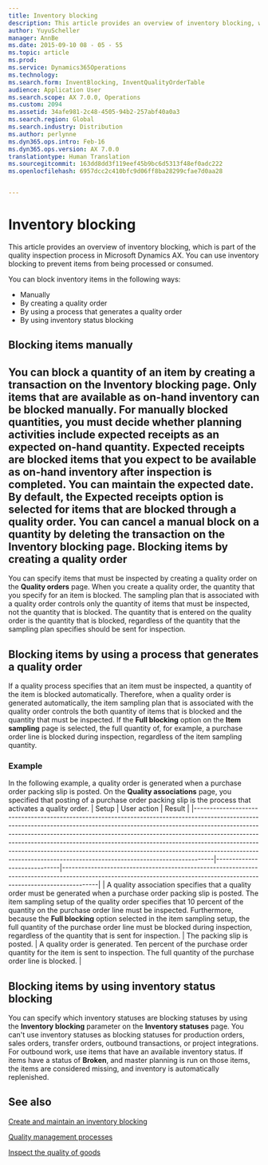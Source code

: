 ```yaml
---
title: Inventory blocking
description: This article provides an overview of inventory blocking, which is part of the quality inspection process in Microsoft Dynamics AX. You can use inventory blocking to prevent items from being processed or consumed.
author: YuyuScheller
manager: AnnBe
ms.date: 2015-09-10 08 - 05 - 55
ms.topic: article
ms.prod: 
ms.service: Dynamics365Operations
ms.technology: 
ms.search.form: InventBlocking, InventQualityOrderTable
audience: Application User
ms.search.scope: AX 7.0.0, Operations
ms.custom: 2094
ms.assetid: 34afe981-2c48-4505-94b2-257abf40a0a3
ms.search.region: Global
ms.search.industry: Distribution
ms.author: perlynne
ms.dyn365.ops.intro: Feb-16
ms.dyn365.ops.version: AX 7.0.0
translationtype: Human Translation
ms.sourcegitcommit: 163dd8dd3f119eef45b9bc6d5313f48ef0adc222
ms.openlocfilehash: 6957dcc2c410bfc9d06ff8ba28299cfae7d0aa28


---
```


# <a name="inventory-blocking"></a>Inventory blocking

This article provides an overview of inventory blocking, which is part of the quality inspection process in Microsoft Dynamics AX. You can use inventory blocking to prevent items from being processed or consumed.

You can block inventory items in the following ways:
-   Manually
-   By creating a quality order
-   By using a process that generates a quality order
-   By using inventory status blocking

## <a name="blocking-items-manually"></a>Blocking items manually
You can block a quantity of an item by creating a transaction on the **Inventory blocking** page. Only items that are available as on-hand inventory can be blocked manually. For manually blocked quantities, you must decide whether planning activities include expected receipts as an expected on-hand quantity. Expected receipts are blocked items that you expect to be available as on-hand inventory after inspection is completed. You can maintain the expected date. By default, the **Expected receipts** option is selected for items that are blocked through a quality order. You can cancel a manual block on a quantity by deleting the transaction on the **Inventory blocking** page.
Blocking items by creating a quality order
------------------------------------------

You can specify items that must be inspected by creating a quality order on the **Quality orders** page. When you create a quality order, the quantity that you specify for an item is blocked. The sampling plan that is associated with a quality order controls only the quantity of items that must be inspected, not the quantity that is blocked. The quantity that is entered on the quality order is the quantity that is blocked, regardless of the quantity that the sampling plan specifies should be sent for inspection.

## <a name="blocking-items-by-using-a-process-that-generates-a-quality-order"></a>Blocking items by using a process that generates a quality order
If a quality process specifies that an item must be inspected, a quantity of the item is blocked automatically. Therefore, when a quality order is generated automatically, the item sampling plan that is associated with the quality order controls the both quantity of items that is blocked and the quantity that must be inspected. If the **Full blocking** option on the **Item sampling** page is selected, the full quantity of, for example, a purchase order line is blocked during inspection, regardless of the item sampling quantity.
### <a name="example"></a>Example

In the following example, a quality order is generated when a purchase order packing slip is posted. On the **Quality associations** page, you specified that posting of a purchase order packing slip is the process that activates a quality order.
| Setup                                                                                                                                                                                                                                                                                                                                                                                                                                                                                    | User action                 | Result                                                                                                                                                                |
|------------------------------------------------------------------------------------------------------------------------------------------------------------------------------------------------------------------------------------------------------------------------------------------------------------------------------------------------------------------------------------------------------------------------------------------------------------------------------------------|-----------------------------|-----------------------------------------------------------------------------------------------------------------------------------------------------------------------|
| A quality association specifies that a quality order must be generated when a purchase order packing slip is posted. The item sampling setup of the quality order specifies that 10 percent of the quantity on the purchase order line must be inspected. Furthermore, because the **Full blocking** option selected in the item sampling setup, the full quantity of the purchase order line must be blocked during inspection, regardless of the quantity that is sent for inspection. | The packing slip is posted. | A quality order is generated. Ten percent of the purchase order quantity for the item is sent to inspection. The full quantity of the purchase order line is blocked. |

## <a name="blocking-items-by-using-inventory-status-blocking"></a>Blocking items by using inventory status blocking
You can specify which inventory statuses are blocking statuses by using the **Inventory blocking** parameter on the **Inventory statuses** page. You can't use inventory statuses as blocking statuses for production orders, sales orders, transfer orders, outbound transactions, or project integrations. For outbound work, use items that have an available inventory status. If items have a status of **Broken**, and master planning is run on those items, the items are considered missing, and inventory is automatically replenished.



<a name="see-also"></a>See also
--------

[Create and maintain an inventory blocking](https://ax.help.dynamics.com/en/wiki/create-and-maintain-an-inventory-blocking/)

[Quality management processes](quality-management-processes.md)

[Inspect the quality of goods](https://ax.help.dynamics.com/en/wiki/inspect-the-quality-of-goods/)




<!--HONumber=Feb17_HO3-->


